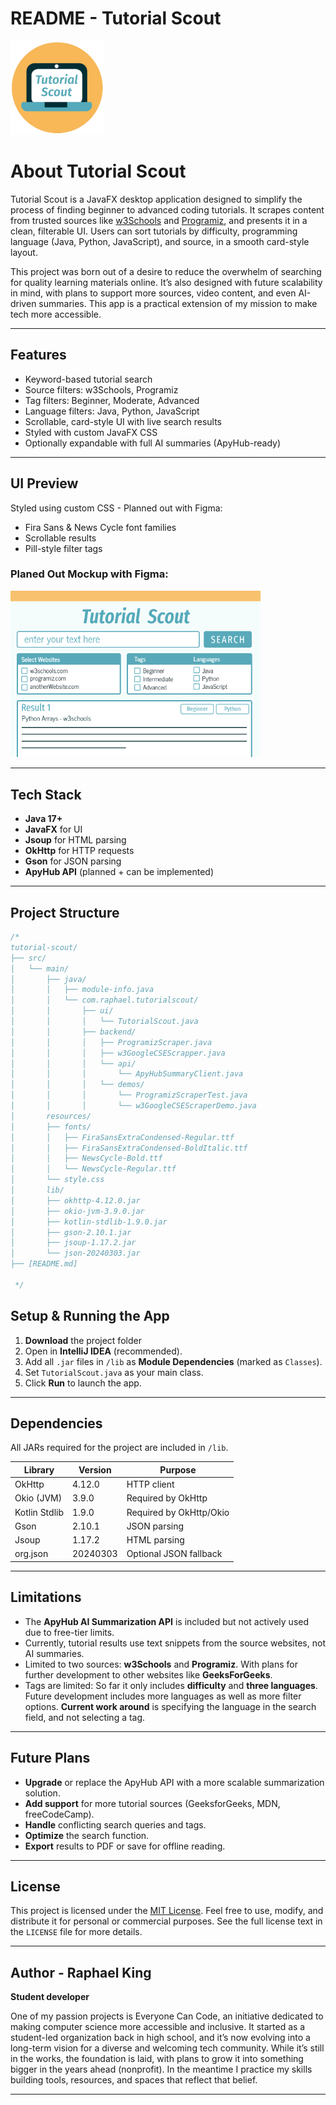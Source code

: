 # README - Tutorial Scout

<p align="left"> 
  <img src="readme-assets/TutorialScout.png" alt="Tutorial Scout Logo" width="150"/>
</p>
<!-- no empty line here -->

# About Tutorial Scout


Tutorial Scout is a JavaFX desktop application designed to simplify the process of finding beginner to advanced coding 
tutorials. It scrapes content from trusted sources like [w3Schools](https://www.w3schools.com/) and [Programiz](https://www.programiz.com/), 
and presents it in a clean, filterable UI. Users can sort tutorials by difficulty, programming language (Java, Python,
JavaScript), and source, in a smooth card-style layout.

This project was born out of a desire to reduce the overwhelm of searching for quality learning materials online. 
It’s also designed with future scalability in mind, with plans to support more sources, 
video content, and even AI-driven summaries. This app is a practical extension of my mission to make tech more accessible.



---

##  Features

- Keyword-based tutorial search
- Source filters: w3Schools, Programiz
- Tag filters: Beginner, Moderate, Advanced
- Language filters: Java, Python, JavaScript
- Scrollable, card-style UI with live search results
- Styled with custom JavaFX CSS
- Optionally expandable with full AI summaries (ApyHub-ready)

---

##  UI Preview

Styled using custom CSS - Planned out with Figma:

- Fira Sans & News Cycle font families
- Scrollable results
- Pill-style filter tags

### Planed Out Mockup with Figma:
<p align="left"> 
  <img src="readme-assets/TutorialScoutMockup.png" alt="Tutorial Scout Mockup" width="400"/>
</p>



---

## Tech Stack

- **Java 17+**
- **JavaFX** for UI
- **Jsoup** for HTML parsing
- **OkHttp** for HTTP requests
- **Gson** for JSON parsing
- **ApyHub API** (planned + can be implemented)

---

##  Project Structure

```java
/*
tutorial-scout/
├── src/
│   └── main/
│       ├── java/
│       │   ├── module-info.java 
│       │   └── com.raphael.tutorialscout/
│       │       ├── ui/
│       │       │   └── TutorialScout.java           
│       │       ├── backend/
│       │       │   ├── ProgramizScraper.java        
│       │       │   ├── w3GoogleCSEScrapper.java      
│       │       │   └── api/
│       │       │       └── ApyHubSummaryClient.java  
│       │       │   └── demos/
│       │       │       └── ProgramizScraperTest.java 
│       │       │       └── w3GoogleCSEScraperDemo.java 
│       resources/
│       ├── fonts/                                         
│       │   ├── FiraSansExtraCondensed-Regular.ttf
│       │   ├── FiraSansExtraCondensed-BoldItalic.ttf
│       │   ├── NewsCycle-Bold.ttf
│       │   └── NewsCycle-Regular.ttf
│       └── style.css                                     
│       lib/                                               
│       ├── okhttp-4.12.0.jar
│       ├── okio-jvm-3.9.0.jar
│       ├── kotlin-stdlib-1.9.0.jar
│       ├── gson-2.10.1.jar
│       ├── jsoup-1.17.2.jar
│       └── json-20240303.jar
├── [README.md]
                                       
 */
```

##  Setup & Running the App

1. **Download** the project folder
2. Open in **IntelliJ IDEA** (recommended).
3. Add all `.jar` files in `/lib` as **Module Dependencies** (marked as `Classes`).
4. Set `TutorialScout.java` as your main class.
5. Click **Run** to launch the app.

---

## Dependencies

All JARs required for the project are included in `/lib`.

| Library | Version | Purpose |
| --- | --- | --- |
| OkHttp | 4.12.0 | HTTP client |
| Okio (JVM) | 3.9.0 | Required by OkHttp |
| Kotlin Stdlib | 1.9.0 | Required by OkHttp/Okio |
| Gson | 2.10.1 | JSON parsing |
| Jsoup | 1.17.2 | HTML parsing |
| org.json | 20240303 | Optional JSON fallback |

---

## Limitations

- The **ApyHub AI Summarization API** is included but not actively used due to free-tier limits.
- Currently, tutorial results use text snippets from the source websites, not AI summaries.
- Limited to two sources: **w3Schools** and **Programiz**. With plans for further development to other
  websites like **GeeksForGeeks**.
- Tags are limited: So far it only includes **difficulty** and **three languages**. Future development includes 
  more languages as well as more filter options. **Current work around** is specifying the language in the search field, and not selecting a tag.

---

## Future Plans

- **Upgrade** or replace the ApyHub API with a more scalable summarization solution.
- **Add support** for more tutorial sources (GeeksforGeeks, MDN, freeCodeCamp).
- **Handle** conflicting search queries and tags.
- **Optimize** the search function.
- **Export** results to PDF or save for offline reading.

---

## License

This project is licensed under the [MIT License](LICENSE). Feel free to use, modify, and distribute it for personal or commercial purposes. See the full license text in the `LICENSE` file for more details.

---

## Author - Raphael King

**Student developer**

One of my passion projects is Everyone Can Code, an initiative dedicated to making computer science more accessible and inclusive. It started as a student-led organization back in high school, and it’s now evolving into a long-term vision for a diverse and welcoming tech community. While it’s still in the works, the foundation is laid, with plans to grow it into something bigger in the years ahead (nonprofit). In the meantime I practice my skills building tools, resources, and spaces that reflect that belief.

---

